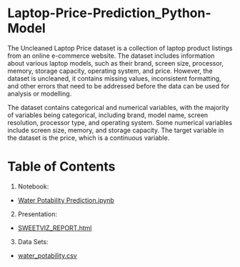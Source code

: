 # Laptop-Price-Prediction_Python-Model

The Uncleaned Laptop Price dataset is a collection of laptop product listings from an online e-commerce website. The dataset includes information about various laptop models, such as their brand, screen size, processor, memory, storage capacity, operating system, and price. However, the dataset is uncleaned, it contains missing values, inconsistent formatting, and other errors that need to be addressed before the data can be used for analysis or modelling.

The dataset contains categorical and numerical variables, with the majority of variables being categorical, including brand, model name, screen resolution, processor type, and operating system. Some numerical variables include screen size, memory, and storage capacity. The target variable in the dataset is the price, which is a continuous variable.

# Table of Contents
1. Notebook:
- [Water Potability Prediction.ipynb](https://github.com/Xue-Liu-Alexia/Water_Potability_Prediction_Python_Model/blob/main/Water%20Potability%20Prediction.ipynb)
2. Presentation:
-  [SWEETVIZ_REPORT.html](https://github.com/Xue-Liu-Alexia/Water_Potability_Prediction_Python_Model/blob/main/SWEETVIZ_REPORT.html)
3. Data Sets:
- [water_potability.csv](https://github.com/Xue-Liu-Alexia/Water_Potability_Prediction_Python_Model/blob/main/water_potability.csv)
